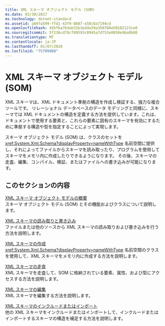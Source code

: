 ```yaml
---
title: XML スキーマ オブジェクト モデル (SOM)
ms.date: 03/30/2017
ms.technology: dotnet-standard
ms.assetid: a897a599-ffd1-43f9-8807-e58c8a7194cd
ms.openlocfilehash: 45bfba7bdab31b3edda59a350788e50182123ce0
ms.sourcegitcommit: 5f236cd78cf09593c8945a7d753e0850e96a0b80
ms.translationtype: MT
ms.contentlocale: ja-JP
ms.lasthandoff: 01/07/2020
ms.locfileid: "75709908"
---
```

# <a name="xml-schema-object-model-som"></a>XML スキーマ オブジェクト モデル (SOM)
XML スキーマは、XML ドキュメント準拠の構造を作成し検証する、強力な複合ツールです。 リレーショナル データベースのデータ モデリングと同様に、スキーマでは XML ドキュメントの構造を定義する方法を提供しています。これは、ドキュメントで使用する要素と、これらの要素に固有のスキーマを有効にするために準拠する構造や型を指定することによって実現します。  
  
 スキーマ オブジェクト モデル (SOM) は、クラスのセットを <xref:System.Xml.Schema?displayProperty=nameWithType> 名前空間に提供し、それによってファイルからスキーマを読み取ったり、プログラムを使用してスキーマをメモリ内に作成したりできるようになります。 その後、スキーマの走査、編集、コンパイル、検証、またはファイルへの書き込みが可能になります。  
  
## <a name="in-this-section"></a>このセクションの内容  
 [XML スキーマ オブジェクト モデルの概要](../../../../docs/standard/data/xml/xml-schema-object-model-overview.md)  
 スキーマ オブジェクト モデル (SOM) とその機能およびクラスについて説明します。  
  
 [XML スキーマの読み取りと書き込み](../../../../docs/standard/data/xml/reading-and-writing-xml-schemas.md)  
 ファイルまたは他のソースから XML スキーマの読み取りおよび書き込みを行う方法を説明します。  
  
 [XML スキーマの作成](../../../../docs/standard/data/xml/building-xml-schemas.md)  
 <xref:System.Xml.Schema?displayProperty=nameWithType> 名前空間のクラスを使用して、XML スキーマをメモリ内に作成する方法を説明します。  
  
 [XML スキーマの走査](../../../../docs/standard/data/xml/traversing-xml-schemas.md)  
 XML スキーマを走査して、SOM に格納されている要素、属性、および型にアクセスする方法を説明します。  
  
 [XML スキーマの編集](../../../../docs/standard/data/xml/editing-xml-schemas.md)  
 XML スキーマを編集する方法を説明します。  
  
 [XML スキーマのインクルードまたはインポート](../../../../docs/standard/data/xml/including-or-importing-xml-schemas.md)  
 他の XML スキーマをインクルードまたはインポートして、インクルードまたはインポートするスキーマの構造を補足する方法を説明します。
